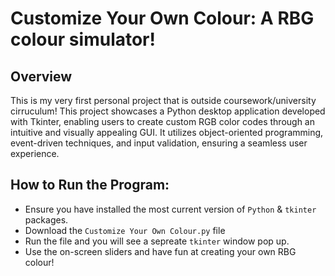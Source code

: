 # Customize Your Own Colour: A RBG colour simulator!

## Overview
This is my very first personal project that is outside coursework/university cirruculum! This project showcases a Python desktop application developed with Tkinter, enabling users to create custom RGB color codes through an intuitive and visually appealing GUI. It utilizes object-oriented programming, event-driven techniques, and input validation, ensuring a seamless user experience. 

## How to Run the Program:

- Ensure you have installed the most current version of `Python` & `tkinter` packages.
- Download the `Customize Your Own Colour.py` file
- Run the file and you will see a sepreate `tkinter` window pop up.
- Use the on-screen sliders and have fun at creating your own RBG colour!

